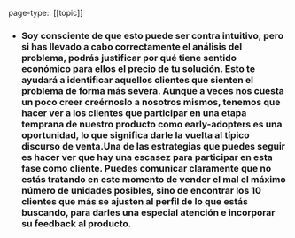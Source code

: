 page-type:: [[topic]]
- ### Soy consciente de que esto puede ser contra intuitivo, pero si has llevado a cabo correctamente el análisis del problema, podrás justificar por qué tiene sentido económico para ellos el precio de tu solución. Esto te ayudará a identificar aquellos clientes que sienten el problema de forma más severa. Aunque a veces nos cuesta un poco creer creérnoslo a nosotros mismos, tenemos que hacer ver a los clientes que participar en una etapa temprana de nuestro producto como early-adopters es una oportunidad, lo que significa darle la vuelta al típico discurso de venta.Una de las estrategias que puedes seguir es hacer ver que hay una escasez para participar en esta fase como cliente. Puedes comunicar claramente que no estás tratando en este momento de vender el mal el máximo número de unidades posibles, sino de encontrar los 10 clientes que más se ajusten al perfil de lo que estás buscando, para darles una especial atención e incorporar su feedback al producto.


